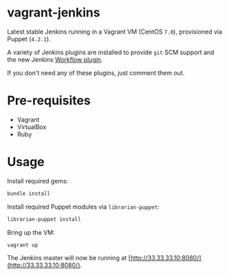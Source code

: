 # vagrant-jenkins
Latest stable Jenkins running in a Vagrant VM (CentOS `7.0`), provisioned via Puppet (`4.2.1`).

A variety of Jenkins plugins are installed to provide `git` SCM support and the new Jenkins
[Workflow plugin](https://github.com/jenkinsci/workflow-plugin).

If you don't need any of these plugins, just comment them out.

# Pre-requisites

* Vagrant
* VirtualBox
* Ruby

# Usage

Install required gems:

```bash
bundle install
```

Install required Puppet modules via `librarian-puppet`:

```bash
librarian-puppet install
```

Bring up the VM:

```bash
vagrant up
```

The Jenkins master will now be running at [http://33.33.33.10:8080/](http://33.33.33.10:8080/).
